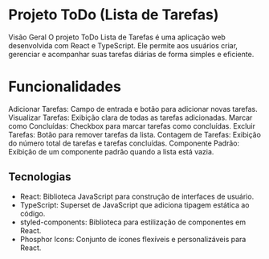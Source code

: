 # Projeto ToDo (Lista de Tarefas)
Visão Geral
O projeto ToDo Lista de Tarefas é uma aplicação web desenvolvida com React e TypeScript. Ele permite aos usuários criar, gerenciar e acompanhar suas tarefas diárias de forma simples e eficiente.

# Funcionalidades
Adicionar Tarefas: Campo de entrada e botão para adicionar novas tarefas.
Visualizar Tarefas: Exibição clara de todas as tarefas adicionadas.
Marcar como Concluídas: Checkbox para marcar tarefas como concluídas.
Excluir Tarefas: Botão para remover tarefas da lista.
Contagem de Tarefas: Exibição do número total de tarefas e tarefas concluídas.
Componente Padrão: Exibição de um componente padrão quando a lista está vazia.

## Tecnologias
- React: Biblioteca JavaScript para construção de interfaces de usuário.
- TypeScript: Superset de JavaScript que adiciona tipagem estática ao código.
- styled-components: Biblioteca para estilização de componentes em React.
- Phosphor Icons: Conjunto de ícones flexíveis e personalizáveis para React.